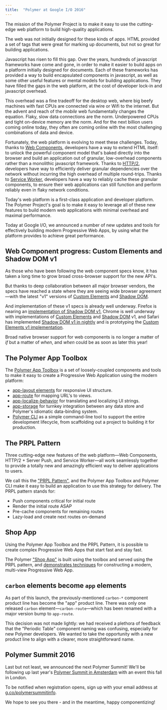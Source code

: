 ```yaml
---
title:  "Polymer at Google I/O 2016"
---
```


The mission of the Polymer Project is to make it easy to use the cutting-edge web platform to build
high-quality applications.

The web was not initially designed for these kinds of apps. HTML provided a set of tags that were
great for marking up documents, but not so great for building applications.

Javascript has risen to fill this gap. Over the years, hundreds of javascript frameworks
have come and gone, in order to make it easier to build apps on a platform initially
designed for documents. Each of these frameworks has provided a way to build encapsulated
components in javascript, as well as some other useful features or mental models for building
applications. They have filled the gaps in the web platform, at the cost of developer lock-in
and javascript overhead.

This overhead was a fine tradeoff for the desktop web, where big beefy machines with
fast CPUs are connected via wire or Wifi to the internet. But the advent and reach
of the _mobile_ web fundamentally changes the equation. Flaky, slow data connections are
the norm. Underpowered CPUs and tight on-device memory are the norm. And for the next
billion users coming online today, they often are coming online with the most challenging
combinations of data and device.

Fortunately, the web platform is evolving to meet these challenges. Today, thanks to
[Web Components](http://webcomponents.org/), developers have a way to extend HTML itself:
to unlock the powerful component model that's baked directly into the browser and build an
application out of granular, low-overhead components rather than a monolithic javascript framework.
Thanks to
[HTTP/2](https://http2.github.io/), developers have way to efficiently deliver granular
dependencies over the network without incurring the high overhead of multiple round-trips.
Thanks to
[Service Worker](http://www.html5rocks.com/en/tutorials/service-worker/introduction/), developers
have a way to reliably cache these granular components, to ensure their web applications can
still function and perform reliably even in flaky network conditions.

Today's web platform is a first-class application and developer platform. The Polymer Project's
goal is to make it easy to leverage all of these new features to build modern web applications
with minimal overhead and maximal performance.

Today at Google I/O, we announced a number of new updates and tools for effectively building
modern Progressive Web Apps, by using what the platform provides to achieve great performance.

## <a id="web-component-progress"></a>Web Component progress: Custom Elements and Shadow DOM v1

As those who have been following the web component specs know, it has taken a long time to grow
broad cross-browser support for the new API's.

But thanks to deep collaboration between all major browser vendors, the specs have reached a
state where they are seeing wide browser agreement—with the latest "v1" versions of
[Custom Elements](https://w3c.github.io/webcomponents/spec/custom/) and
[Shadow DOM](https://w3c.github.io/webcomponents/spec/shadow/).

And implementation of these v1 specs is already well underway. Firefox is nearing an
[implementation of Shadow DOM v1](https://bugzilla.mozilla.org/show_bug.cgi?id=1205323),
Chrome is well underway with implementations of
[Custom Elements](https://groups.google.com/a/chromium.org/forum/#!topic/blink-dev/EDxhDZ-bPkQ)
and [Shadow DOM](https://groups.google.com/a/chromium.org/forum/#!msg/blink-dev/Ez2cuT0KmQo/eUpSsU-uAgAJ)
v1, and Safari has implemented [Shadow DOM v1 in nightly](https://webkit.org/blog/4096/introducing-shadow-dom-api/)
and is prototyping the [Custom Elements v1 implementation](https://lists.webkit.org/pipermail/webkit-dev/2016-March/027995.html).

Broad native browser support for web components is no longer a matter of _if_ but a matter of
_when_, and _when_ could be as soon as later this year!

## The Polymer App Toolbox

The [Polymer App Toolbox](https://www.polymer-project.org/1.0/toolbox/) is a set of loosely-coupled
components and tools to make it easy to create a Progressive Web Application using the modern
platform:

- [app-layout elements](https://www.polymer-project.org/1.0/toolbox/app-layout) for responsive UI structure.
- [app-route](https://elements.polymer-project.org/elements/app-route) for mapping URL's to views.
- [app-localize-behavior](https://elements.polymer-project.org/elements/app-localize-behavior) for
translating and localizing UI strings.
- [app-storage](https://elements.polymer-project.org/elements/app-storage) for turnkey integration
between any data store and Polymer's idiomatic data-binding system.
- [Polymer CLI](https://www.polymer-project.org/1.0/docs/tools/polymer-cli) as a simple command-line
tool to support the entire development lifecycle, from scaffolding out a project to building
it for production.

## The PRPL Pattern

Three cutting-edge new features of the web platform—Web Components, HTTP/2 + Server Push,
and Service Worker—all work seamlessly together to provide a totally new and amazingly efficient
way to deliver applications to users.

We call this the ["PRPL Pattern"](https://docs2-dot-polymer-project.appspot.com/1.0/toolbox/server),
and the Polymer App Toolbox and Polymer CLI make it easy to build an application to use this
strategy for delivery. The PRPL pattern stands for:

- Push components critical for initial route
- Render the initial route ASAP
- Pre-cache components for remaining routes
- Lazy-load and create next routes on-demand

## Shop App

Using the Polymer App Toolbox and the PRPL Pattern, it is possible to create complex
Progressive Web Apps that start fast and stay fast.

The Polymer ["Shop App"](https://shop.polymer-project.org) is built using the toolbox
and served using the PRPL pattern, and
[demonstrates techniques](https://www.polymer-project.org/1.0/toolbox/case-study) for
constructing a modern, multi-view Progressive Web App.

## <a id="carbon-to-app"></a>`carbon` elements become `app` elements

As part of this launch, the previously-mentioned `carbon-*` component product line
has become the "app" product line. There was only one released `carbon`
element—`carbon-route`—which has been renamed with a major version bump to `app-route`.

This decision was not made lightly: we had received a plethora of feedback that the
"Periodic Table" component naming was confusing, especially for new Polymer developers.
We wanted to take the opportunity with a new product line to align with a clearer,
more straightforward name.

## <a id="polymer-summit-2016"></a> Polymer Summit 2016

Last but not least, we announced the next Polymer Summit! We'll
be following up last year's [Polymer Summit in Amsterdam](https://www.youtube.com/watch?v=PbYvv2VUp90)
with an event this fall in London.

To be notified when registration opens, sign up with your email address at
[g.co/polymersummitinfo](https://g.co/polymersummitinfo).

We hope to see you there - and in the meantime, happy componentizing!
